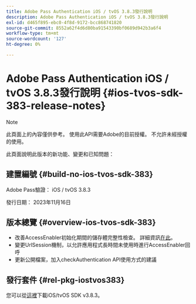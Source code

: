 ```yaml
---
title: Adobe Pass Authentication iOS / tvOS 3.8.3發行說明
description: Adobe Pass Authentication iOS / tvOS 3.8.3發行說明
exl-id: d465f895-ebc0-4f8d-9172-bcc868741820
source-git-commit: 8552a62f4d6d80ba91543390bf0689d942b3a6f4
workflow-type: tm+mt
source-wordcount: '127'
ht-degree: 0%

---
```


# Adobe Pass Authentication iOS / tvOS 3.8.3發行說明 {#ios-tvos-sdk-383-release-notes}

>[!NOTE]
>
>此頁面上的內容僅供參考。 使用此API需要Adobe的目前授權。 不允許未經授權的使用。

此頁面說明此版本的新功能、變更和已知問題：

## 建置編號 {#build-no-ios-tvos-sdk-383}

Adobe Pass驗證： iOS / tvOS 3.8.3

發行日期： 2023年11月16日



## 版本總覽 {#overview-ios-tvos-sdk-383}

* 改善AccessEnabler初始化期間的儲存體完整性檢查。 詳細資訊[在此](/help/authentication/iostvos-sdk-storage-integrity-checks.md)。
* 變更UrlSession機制，以允許應用程式長時間未使用時進行AccessEnabler回呼
* 更新公開檔案，加入checkAuthentication API使用方式的建議


## 發行套件 {#rel-pkg-iostvos383}

您可以從[這裡](https://tve.zendesk.com/hc/en-us/articles/204963209-iOS-tvOS-Native-AccessEnabler-Library)下載iOS/tvOS SDK v3.8.3。
